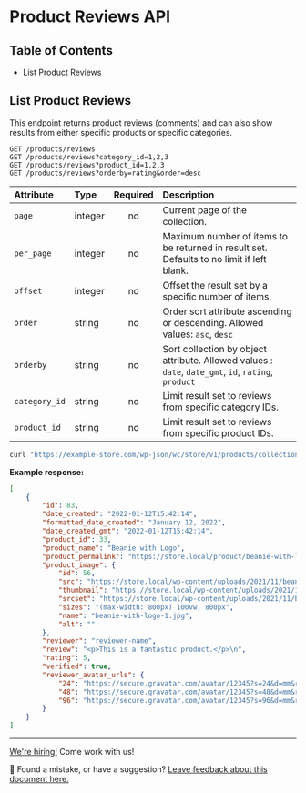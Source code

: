 # Product Reviews API <!-- omit in toc -->

## Table of Contents <!-- omit in toc -->

-   [List Product Reviews](#list-product-reviews)

## List Product Reviews

This endpoint returns product reviews (comments) and can also show results from either specific products or specific categories.

```http
GET /products/reviews
GET /products/reviews?category_id=1,2,3
GET /products/reviews?product_id=1,2,3
GET /products/reviews?orderby=rating&order=desc
```

| Attribute     | Type    | Required | Description                                                                                         |
| :------------ | :------ | :------: | :-------------------------------------------------------------------------------------------------- |
| `page`        | integer |    no    | Current page of the collection.                                                                     |
| `per_page`    | integer |    no    | Maximum number of items to be returned in result set. Defaults to no limit if left blank.           |
| `offset`      | integer |    no    | Offset the result set by a specific number of items.                                                |
| `order`       | string  |    no    | Order sort attribute ascending or descending. Allowed values: `asc`, `desc`                         |
| `orderby`     | string  |    no    | Sort collection by object attribute. Allowed values : `date`, `date_gmt`, `id`, `rating`, `product` |
| `category_id` | string  |    no    | Limit result set to reviews from specific category IDs.                                             |
| `product_id`  | string  |    no    | Limit result set to reviews from specific product IDs.                                              |

```sh
curl "https://example-store.com/wp-json/wc/store/v1/products/collection-data?calculate_price_range=true&calculate_attribute_counts=pa_size,pa_color&calculate_rating_counts=true"
```

**Example response:**

```json
[
	{
		"id": 83,
		"date_created": "2022-01-12T15:42:14",
		"formatted_date_created": "January 12, 2022",
		"date_created_gmt": "2022-01-12T15:42:14",
		"product_id": 33,
		"product_name": "Beanie with Logo",
		"product_permalink": "https://store.local/product/beanie-with-logo/",
		"product_image": {
			"id": 56,
			"src": "https://store.local/wp-content/uploads/2021/11/beanie-with-logo-1.jpg",
			"thumbnail": "https://store.local/wp-content/uploads/2021/11/beanie-with-logo-1-324x324.jpg",
			"srcset": "https://store.local/wp-content/uploads/2021/11/beanie-with-logo-1.jpg 800w, https://store.local/wp-content/uploads/2021/11/beanie-with-logo-1-324x324.jpg 324w, https://store.local/wp-content/uploads/2021/11/beanie-with-logo-1-100x100.jpg 100w, https://store.local/wp-content/uploads/2021/11/beanie-with-logo-1-416x416.jpg 416w, https://store.local/wp-content/uploads/2021/11/beanie-with-logo-1-300x300.jpg 300w, https://store.local/wp-content/uploads/2021/11/beanie-with-logo-1-150x150.jpg 150w, https://store.local/wp-content/uploads/2021/11/beanie-with-logo-1-768x768.jpg 768w",
			"sizes": "(max-width: 800px) 100vw, 800px",
			"name": "beanie-with-logo-1.jpg",
			"alt": ""
		},
		"reviewer": "reviewer-name",
		"review": "<p>This is a fantastic product.</p>\n",
		"rating": 5,
		"verified": true,
		"reviewer_avatar_urls": {
			"24": "https://secure.gravatar.com/avatar/12345?s=24&d=mm&r=g",
			"48": "https://secure.gravatar.com/avatar/12345?s=48&d=mm&r=g",
			"96": "https://secure.gravatar.com/avatar/12345?s=96&d=mm&r=g"
		}
	}
]
```

<!-- FEEDBACK -->

---

[We're hiring!](https://woocommerce.com/careers/) Come work with us!

🐞 Found a mistake, or have a suggestion? [Leave feedback about this document here.](https://github.com/woocommerce/woocommerce/issues/new?assignees=&labels=type%3A+documentation&template=suggestion-for-documentation-improvement-correction.md&title=Feedback%20on%20./src/StoreApi/docs/product-reviews.md)

<!-- /FEEDBACK -->

